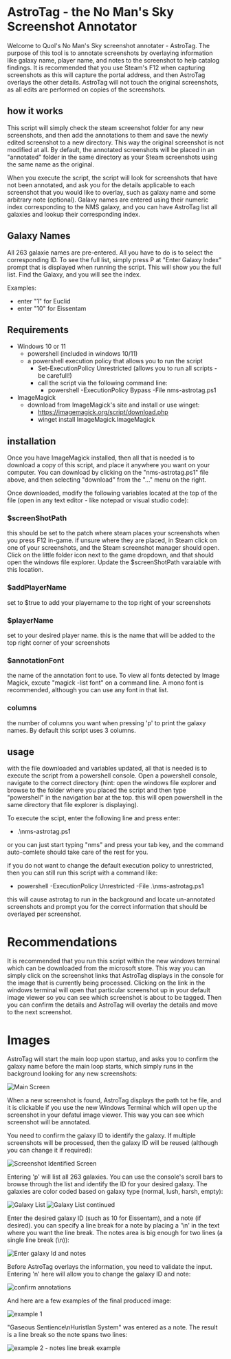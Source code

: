 # AstroTag - the No Man's Sky Screenshot Annotator

Welcome to Quol's No Man's Sky screenshot annotater - AstroTag. 
The purpose of this tool is to annotate screenshots by overlaying information like galaxy name, player name, and notes to the screenshot to help catalog findings. It is recommended that you use Steam's F12 when capturing screenshots as this will capture the portal address, and then AstroTag overlays the other details. AstroTag will not touch the original screenshots, as all edits are performed on copies of the screenshots.

## how it works

This script will simply check the steam screenshot folder for any new screenshots, and then add the annotations to them and save the newly edited screenshot to a new directory. This way the original screenshot is not modified at all. By default, the annotated screenshots will be placed in an "annotated" folder in the same directory as your Steam screenshots using the same name as the original.

When you execute the script, the script will look for screenshots that have not been annotated, and ask you for the details applicable to each screenshot that you would like to overlay, such as galaxy name and some arbitrary note (optional). Galaxy names are entered using their numeric index corresponding to the NMS galaxy, and you can have AstroTag list all galaxies and lookup their corresponding index. 

## Galaxy Names
All 263 galaxie names are pre-entered. All you have to do is to select the corresponding ID. To see the full list, simply press P at "Enter Galaxy Index" prompt that is displayed when running the script. This will show you the full list. Find the Galaxy, and you will see the index. 

Examples:
* enter "1" for Euclid
* enter  "10" for Eissentam

## Requirements

* Windows 10 or 11
    * powershell (included in windows 10/11)
    * a powershell execution policy that allows you to run the script
        * Set-ExecutionPolicy Unrestricted (allows you to run all scripts - be carefull!)
        * call the script via the following command line:
            * powershell -ExecutionPolicy Bypass -File nms-astrotag.ps1
* ImageMagick
    * download from ImageMagick's site and install or use winget:
        * https://imagemagick.org/script/download.php
        * winget install ImageMagick.ImageMagick


## installation

Once you have ImageMagick installed, then all that is needed is to download a copy of this script, and place it anywhere you want on your computer. You can download by clicking on the "nms-astrotag.ps1" file above, and then selecting "download" from the "..." menu on the right.

Once downloaded, modify the following variables located at the top of the file (open in any text editor - like notepad or visual studio code):

### $screenShotPath
this should be set to the patch where steam places your screenshots when you press F12 in-game. if unsure where they are placed, in Steam click on one of your screenshots, and the Steam screenshot manager should open. Click on the little folder icon next to the game dropdown, and that should open the windows file explorer. Update the $screenShotPath varaiable with this location.

### $addPlayerName
set to $true to add your playername to the top right of your screenshots

### $playerName
set to your desired player name. this is the name that will be added to the top right corner of your screenshots

### $annotationFont
the name of the annotation font to use. To view all fonts detected by Image Magick, excute "magick -list font" on a command line. A mono font is recommended, although you can use any font in that list.

### columns
the number of columns you want when pressing 'p' to print the galaxy names. By default this script uses 3 columns.

## usage

with the file downloaded and variables updated, all that is needed is to execute the script from a powershell console. Open a powershell console, navigate to the correct directory (hint: open the windows file explorer and browse to the folder where you placed the script and then type "powershell" in the navigation bar at the top. this will open powershell in the same directory that file explorer is displaying).

To execute the scipt, enter the following line and press enter:

* .\nms-astrotag.ps1

or you can just start typing "nms" and press your tab key, and the command auto-comlete should take care of the rest for you.

if you do not want to change the default execution policy to unrestricted, then you can still run this script with a command like:

* powershell -ExecutionPolicy Unrestricted -File .\nms-astrotag.ps1

this will cause astrotag to run in the background and locate un-annotated screenshots and prompt you for the correct information that should be overlayed per screenshot.

# Recommendations

It is recommended that you run this script within the new windows terminal which can be downloaded from the microsoft store. This way you can simply click on the screenshot links that AstroTag displays in the console for the image that is currently being processed. Clicking on the link in the windows terminal will open that particular screenshot up in your default image viewer so you can see which screenshot is about to be tagged. Then you can confirm the details and AstroTag will overlay the details and move to the next screenshot.

# Images
AstroTag will start the main loop upon startup, and asks you to confirm the galaxy name before the main loop starts, which simply runs in the background looking for any new screenshots:

![Main Screen](Images/01.png)

When a new screenshot is found, AstroTag displays the path tot he file, and it is clickable if you use the new Windows Terminal which will open up the screenshot in your defatul image viewer. This way you can see which screenshot will be annotated.

You need to confirm the galaxy ID to identify the galaxy. If multiple screenshots will be processed, then the galaxy ID will be reused (although you can change it if required):

![Screenshot Identified Screen](Images/02.png)

Entering 'p' will list all 263 galaxies. You can use the console's scroll bars to browse through the list and identify the ID for your desired galaxy. The galaxies are color coded based on galaxy type (normal, lush, harsh, empty):

![Galaxy List](Images/03.png)
![Galaxy List continued](Images/04.png)

Enter the desired galaxy ID (such as 10 for Eissentam), and a note (if desired). you can specify a line break for a note by placing a '\\n' in the text where you want the line break. The notes area is big enough for two lines (a single line break (\\n)):

![Enter galaxy Id and notes](Images/05.png)

Before AstroTag overlays the information, you need to validate the input. Entering 'n' here will allow  you to change the galaxy ID and note:

![confirm annotations](Images/06.png)

And here are a few examples of the final produced image:

![example 1](Images/20241005172553_1.jpg)

"Gaseous Sentience\\nHuristlan System" was entered as a note. The result is a line break so the note spans two lines:

![example 2 - notes line break example](Images/20241008231007_1.jpg)

